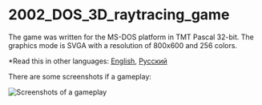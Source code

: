 # 2002_DOS_3D_raytracing_game

The game was written for the MS-DOS platform in TMT Pascal 32-bit. The graphics mode is SVGA with a resolution of 800x600 and 256 colors. 

*Read this in other languages: [English](README.md), [Русский](README.ru.md)

There are some screenshots if a gameplay:

![Screenshots of a gameplay](screenshots.gif)
